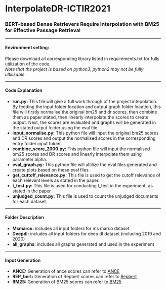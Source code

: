 # InterpolateDR-ICTIR2021
### BERT-based Dense Retrievers Require Interpolation with BM25 for Effective Passage Retrieval
***
#### Environment setting:
Please download all corresponding library listed in requirements.txt for fully utilization of the code.
<br/>*Note that the project is based on python3, python2 may not be fully ultilisable*
***
#### Code Explanation
* **run.py:** This file will give a full work through of the project intepolation. By feeding the input folder location and output graph folder location, this file will firstly normalise the original bm25 and dr scores, then combine them as paper stated, then linearly interpolate the scores to create output. Next, the scores are evaluated and graphs will be generated in the stated output folder using the eval file.
* **input_normalise.py:** This python file will input the original bm25 scores and DR scores and output the normalised scores in the corresponding entry folder input folder.
* **combine_score_2000.py:** This python file will input the normalised bm25 scores and DR scores and linearly interpolate them using parameter alpha.
* **eval_graph.py:** This python file will ultilize the eval files generated and create plots based on these eval files.
* **get_cuttoff_relevance.py:** This file is used to get the cutoff relevance of each relevant levels as stated in the paper.
* **t_test.py:** This file is used for conducting t_test in the experiment, as stated in the paper
* **unjudged_count.py:** This file is used to count the unjudged documents for each dataset. 

***
#### Folder Description
* **Msmarco:** includes all input folders for ms marco dataset
* **Deepdl:** includes all input folders for deep dl dataset (including 2019 and 2020)
* **all_graphs:** includes all graphs generated and used in the experiment

***
#### Input Generation
* **ANCE:** Generation of ance scores can refer to [ANCE](https://github.com/terrierteam/pyterrier_ance)
* **REP_bert:** Generation of Repbert scores can refer to [Repbert](https://github.com/jingtaozhan/RepBERT-Index)
* **BM25:** Generation of BM25 scores can refer to [BM25](https://github.com/castorini/pyserini)

